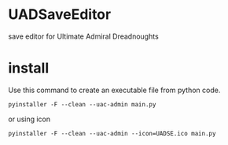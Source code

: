 # UADSaveEditor
save editor for Ultimate Admiral Dreadnoughts

# install
Use this command to create an executable file from python code.

`pyinstaller -F --clean --uac-admin main.py`

or using icon

`pyinstaller -F --clean --uac-admin --icon=UADSE.ico main.py`
